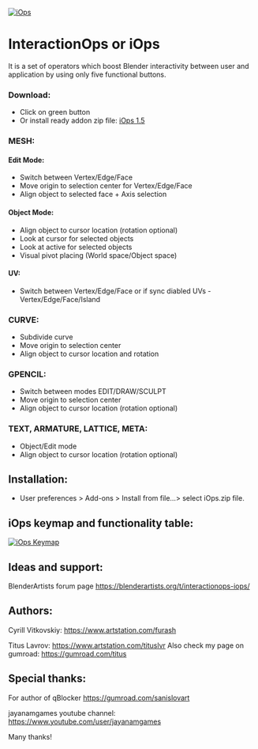 <a href="https://imgur.com/bUoowcQ"><img src="https://i.imgur.com/bUoowcQ.png" title="iOps" /></a>

# InteractionOps or iOps
  It is a set of operators which boost Blender interactivity between user and application by using only five functional buttons. 

### Download:
   * Click on green button 
   * Or install ready addon zip file: [iOps 1.5](https://github.com/TitusLVR/InteractionOps/blob/master/Releases/iOps_1.5.zip?raw=true)

### MESH:
    
   #### Edit Mode:
   * Switch between Vertex/Edge/Face 
   * Move origin to selection center for Vertex/Edge/Face
   * Align object to selected face + Axis selection   
   #### Object Mode:   
   * Align object to cursor location (rotation optional)
   * Look at cursor for selected objects
   * Look at active for selected objects
   * Visual pivot placing (World space/Object space)
   #### UV:
   * Switch between Vertex/Edge/Face or if sync diabled UVs - Vertex/Edge/Face/Island 
   
### CURVE:
  * Subdivide curve
  * Move origin to selection center
  * Align object to cursor location and rotation

### GPENCIL:
  * Switch between modes EDIT/DRAW/SCULPT
  * Move origin to selection center
  * Align object to cursor location (rotation optional)

### TEXT, ARMATURE, LATTICE, META:
  * Object/Edit mode
  * Align object to cursor location (rotation optional)

## Installation:
- User preferences > Add-ons > Install from file…> select iOps.zip file.

## iOps keymap and functionality table:
<a href="https://imgur.com/TIbmIHa"><img src="https://i.imgur.com/TIbmIHa.png" title="iOps Keymap" /></a>

## Ideas and support:
BlenderArtists forum page 
https://blenderartists.org/t/interactionops-iops/

## Authors:
Cyrill Vitkovskiy:
https://www.artstation.com/furash

Titus Lavrov:
https://www.artstation.com/tituslvr
Also check my page on gumroad: 
https://gumroad.com/titus

## Special thanks:
For author of qBlocker
https://gumroad.com/sanislovart

jayanamgames youtube channel:
https://www.youtube.com/user/jayanamgames

Many thanks!



